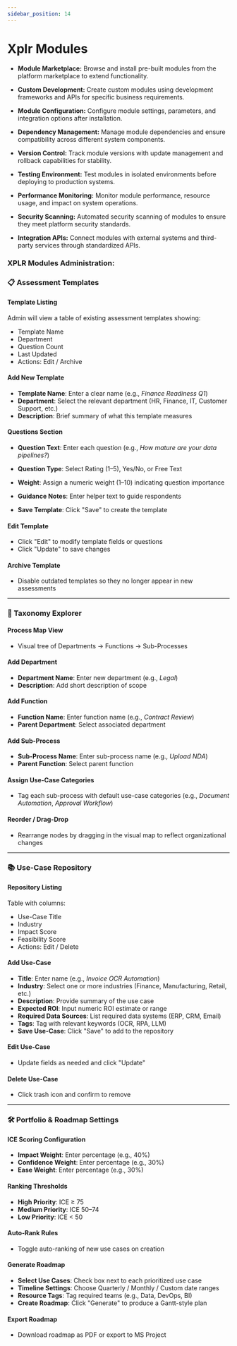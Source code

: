 ```yaml
---
sidebar_position: 14
---
```

# Xplr Modules

- **Module Marketplace:** Browse and install pre-built modules from the platform marketplace to extend functionality.

- **Custom Development:** Create custom modules using development frameworks and APIs for specific business requirements.

- **Module Configuration:** Configure module settings, parameters, and integration options after installation.

- **Dependency Management:** Manage module dependencies and ensure compatibility across different system components.

- **Version Control:** Track module versions with update management and rollback capabilities for stability.

- **Testing Environment:** Test modules in isolated environments before deploying to production systems.

- **Performance Monitoring:** Monitor module performance, resource usage, and impact on system operations.

- **Security Scanning:** Automated security scanning of modules to ensure they meet platform security standards.

- **Integration APIs:** Connect modules with external systems and third-party services through standardized APIs.



### XPLR Modules Administration:

### 📋 Assessment Templates

#### Template Listing

Admin will view a table of existing assessment templates showing:

- Template Name
- Department
- Question Count
- Last Updated
- Actions: Edit / Archive

#### Add New Template

- **Template Name**: Enter a clear name (e.g., *Finance Readiness Q1*)
- **Department**: Select the relevant department (HR, Finance, IT, Customer Support, etc.)
- **Description**: Brief summary of what this template measures

#### Questions Section

- **Question Text**: Enter each question (e.g., *How mature are your data pipelines?*)
- **Question Type**: Select Rating (1–5), Yes/No, or Free Text
- **Weight**: Assign a numeric weight (1–10) indicating question importance
- **Guidance Notes**: Enter helper text to guide respondents

- **Save Template**: Click "Save" to create the template

#### Edit Template

- Click "Edit" to modify template fields or questions
- Click "Update" to save changes

#### Archive Template

- Disable outdated templates so they no longer appear in new assessments

---

### 🌲 Taxonomy Explorer

#### Process Map View

- Visual tree of Departments → Functions → Sub-Processes

#### Add Department

- **Department Name**: Enter new department (e.g., *Legal*)
- **Description**: Add short description of scope

#### Add Function

- **Function Name**: Enter function name (e.g., *Contract Review*)
- **Parent Department**: Select associated department

#### Add Sub-Process

- **Sub-Process Name**: Enter sub-process name (e.g., *Upload NDA*)
- **Parent Function**: Select parent function

#### Assign Use-Case Categories

- Tag each sub-process with default use-case categories (e.g., *Document Automation*, *Approval Workflow*)

#### Reorder / Drag-Drop

- Rearrange nodes by dragging in the visual map to reflect organizational changes

---

### 📚 Use-Case Repository

#### Repository Listing

Table with columns:

- Use-Case Title
- Industry
- Impact Score
- Feasibility Score
- Actions: Edit / Delete

#### Add Use-Case

- **Title**: Enter name (e.g., *Invoice OCR Automation*)
- **Industry**: Select one or more industries (Finance, Manufacturing, Retail, etc.)
- **Description**: Provide summary of the use case
- **Expected ROI**: Input numeric ROI estimate or range
- **Required Data Sources**: List required data systems (ERP, CRM, Email)
- **Tags**: Tag with relevant keywords (OCR, RPA, LLM)
- **Save Use-Case**: Click "Save" to add to the repository

#### Edit Use-Case

- Update fields as needed and click "Update"

#### Delete Use-Case

- Click trash icon and confirm to remove

---

### 🛠️ Portfolio & Roadmap Settings

#### ICE Scoring Configuration

- **Impact Weight**: Enter percentage (e.g., 40%)
- **Confidence Weight**: Enter percentage (e.g., 30%)
- **Ease Weight**: Enter percentage (e.g., 30%)

#### Ranking Thresholds

- **High Priority**: ICE ≥ 75
- **Medium Priority**: ICE 50–74
- **Low Priority**: ICE < 50

#### Auto-Rank Rules

- Toggle auto-ranking of new use cases on creation

#### Generate Roadmap

- **Select Use Cases**: Check box next to each prioritized use case
- **Timeline Settings**: Choose Quarterly / Monthly / Custom date ranges
- **Resource Tags**: Tag required teams (e.g., Data, DevOps, BI)
- **Create Roadmap**: Click "Generate" to produce a Gantt-style plan

#### Export Roadmap

- Download roadmap as PDF or export to MS Project
